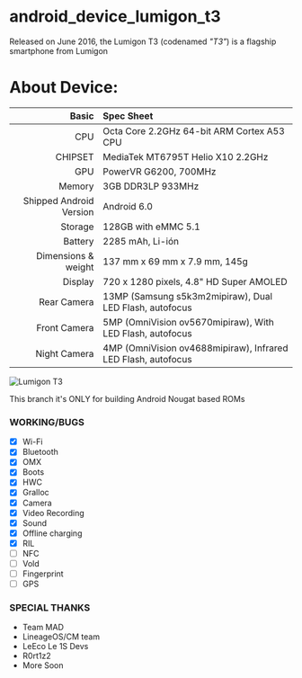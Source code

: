 android_device_lumigon_t3
=========================

Released on June 2016, the Lumigon T3 (codenamed _"T3"_) is a flagship smartphone from Lumigon

# About Device:
Basic   | Spec Sheet
-------:|:-------------------------
CPU     | Octa Core 2.2GHz 64-bit ARM Cortex A53 CPU
CHIPSET | MediaTek MT6795T Helio X10 2.2GHz
GPU     | PowerVR G6200, 700MHz
Memory  | 3GB DDR3LP 933MHz
Shipped Android Version | Android 6.0
Storage | 128GB with eMMC 5.1
Battery | 2285 mAh, Li-ión
Dimensions & weight| 137 mm x 69 mm x 7.9 mm, 145g
Display | 720 x 1280 pixels, 4.8" HD Super AMOLED
Rear Camera | 13MP (Samsung s5k3m2mipiraw), Dual LED Flash, autofocus
Front Camera | 5MP (OmniVision ov5670mipiraw), With LED Flash, autofocus
Night Camera | 4MP (OmniVision ov4688mipiraw), Infrared LED Flash, autofocus

![Lumigon T3](https://imgur.com/mkcVy9R "Lumigon T3 in Orange")

This branch it's ONLY for building Android Nougat based ROMs

### WORKING/BUGS ###
- [x] Wi-Fi
- [x] Bluetooth
- [x] OMX
- [x] Boots
- [x] HWC
- [x] Gralloc
- [x] Camera
- [x] Video Recording
- [x] Sound
- [x] Offline charging
- [x] RIL
- [ ] NFC
- [ ] Vold
- [ ] Fingerprint
- [ ] GPS

### SPECIAL THANKS ###
- Team MAD
- LineageOS/CM team
- LeEco Le 1S Devs
- R0rt1z2
- More Soon


